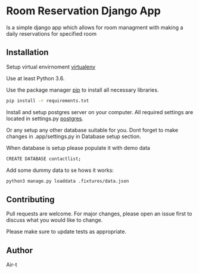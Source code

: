 # Room Reservation Django App

Is a simple django app which allows for room managment with making a daily reservations for specified room


## Installation

Setup virtual envirnoment [virtualenv](https://virtualenv.pypa.io/en/latest/installation/)

Use at least Python 3.6.

Use the package manager [pip](https://pip.pypa.io/en/stable/) to install all necessary libraries.

```bash
pip install -r requirements.txt
```

Install and setup postgres server on your computer. All required settings are located in settings.py [postgres](https://www.postgresql.org/docs/11/tutorial-install.html).

Or any setup any other database suitable for you. Dont forget to make changes in .app/settings.py in Database setup section.

When database is setup please populate it with demo data

```bash
CREATE DATABASE contactlist;
```

Add some dummy data to se hows it works:
```bash
python3 manage.py loaddata .fixtures/data.json
```

## Contributing
Pull requests are welcome. For major changes, please open an issue first to discuss what you would like to change.

Please make sure to update tests as appropriate.

## Author

Air-t

